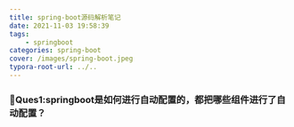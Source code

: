 ```yaml
---
title: spring-boot源码解析笔记
date: 2021-11-03 19:58:39
tags:
	- springboot
categories: spring-boot
cover: /images/spring-boot.jpeg
typora-root-url: ../..
---
```


### 🐣Ques1:springboot是如何进行自动配置的，都把哪些组件进行了自动配置？

